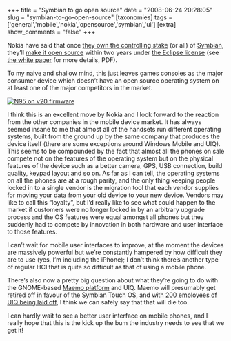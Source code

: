 +++
title = "Symbian to go open source"
date = "2008-06-24 20:28:05"
slug = "symbian-to-go-open-source"
[taxonomies]
tags = ['general','mobile','nokia','opensource','symbian','ui']
[extra]
show_comments = "false"
+++

Nokia have said that once [they own the controlling stake](http://www.nokia.com/A4136001?newsid=1230415) (or all) of [Symbian](http://en.wikipedia.org/wiki/Symbian), they’ll [make it open source](http://www.nokia.com/A4136001?newsid=1230416) within two years under [the Eclipse license](http://www.eclipse.org/legal/epl-v10.html) (see [the white paper](http://symbianfoundation.org/files/WhitePaper.pdf) for more details, PDF).

To my naive and shallow mind, this just leaves games consoles as the major consumer device which doesn’t have an open source operating system on at least one of the major competitors in the market.

[![N95 on v20 firmware](http://farm3.static.flickr.com/2197/2292540232_26b9bea2f5_m.jpg)](http://www.flickr.com/photos/pip/2292540232/ "N95 on v20 firmware by Pip, on Flickr")

I think this is an excellent move by Nokia and I look forward to the reaction from the other companies in the mobile device market. It has always seemed insane to me that almost all of the handsets run different operating systems, built from the ground up by the same company that produces the device itself (there are some exceptions around Windows Mobile and UIQ). This seems to be compounded by the fact that almost all the phones on sale compete not on the features of the operating system but on the physical features of the device such as a better camera, GPS, USB connection, build quality, keypad layout and so on. As far as I can tell, the operating systems on all the phones are at a rough parity, and the only thing keeping people locked in to a single vendor is the migration tool that each vendor supplies for moving your data from your old device to your new device. Vendors may like to call this “loyalty”, but I’d really like to see what could happen to the market if customers were no longer locked in by an arbitrary upgrade process and the OS features were equal amongst all phones but they suddenly had to compete by innovation in both hardware and user interface to those features.

I can’t wait for mobile user interfaces to improve, at the moment the devices are massively powerful but we’re constantly hampered by how difficult they are to use (yes, I’m including the iPhone); I don’t think there’s another type of regular HCI that is quite so difficult as that of using a mobile phone.

There’s also now a pretty big question about what they’re going to do with the GNOME-based [Maemo platform](http://maemo.org/) and UIQ. Maemo will presumably get retired off in favour of the Symbian Touch OS, and with [200 employees of UIQ being laid off](http://www.allaboutsymbian.com/news/item/7529_UIQ_Announce_Planned_Layoff_of.php), I think we can safely say that that will die too.

I can hardly wait to see a better user interface on mobile phones, and I really hope that this is the kick up the bum the industry needs to see that we get it!
